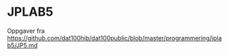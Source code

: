 # JPLAB5 #

Oppgaver fra https://github.com/dat100hib/dat100public/blob/master/programmering/jplab5/JP5.md